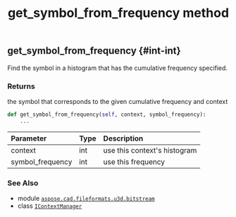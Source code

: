 ﻿---
title: get_symbol_from_frequency method
second_title: Aspose.CAD for Python via .NET API References
description: 
type: docs
weight: 50
url: /python-net/aspose.cad.fileformats.u3d.bitstream/icontextmanager/get_symbol_from_frequency/
is_root: false
---

## get_symbol_from_frequency {#int-int}

Find the symbol in a histogram that has 
the cumulative frequency specified.


### Returns 


the symbol that corresponds to the given cumulative frequency 
and context


```python
def get_symbol_from_frequency(self, context, symbol_frequency):
    ...
```


| Parameter | Type | Description |
| :- | :- | :- |
| context | int | use this context's histogram |
| symbol_frequency | int | use this frequency |



### See Also
* module [`aspose.cad.fileformats.u3d.bitstream`](../../)
* class [`IContextManager`](/cad/python-net/aspose.cad.fileformats.u3d.bitstream/icontextmanager)
